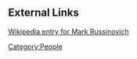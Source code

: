 ## External Links

[Wikipedia entry for Mark
Russinovich](http://en.wikipedia.org/wiki/Mark_Russinovich)

[Category:People](Category:People "wikilink")